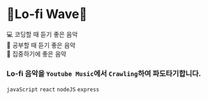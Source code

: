# :city_sunset:Lo-fi Wave:ocean:

:computer: 코딩할 때 듣기 좋은 음악    
:pencil: 공부할 때 듣기 좋은 음악  
:tea: 집중하기에 좋은 음악  
  
### Lo-fi 음악을 `Youtube Music`에서 `Crawling`하여 파도타기합니다.
  
`javaScript` `react` `nodeJS` `express`
